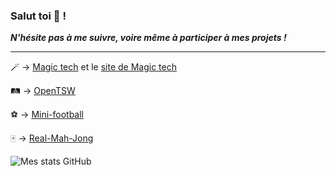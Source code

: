 ### Salut toi 👋 !

***N'hésite pas à me suivre, voire même à participer à mes projets !***

****
🪄 -> [Magic tech](https://github.com/Futuray-pgm/magic-tech) et le [site de Magic tech](https://github.com/Futuray-pgm/magic-tech-website)

🛤️ -> [OpenTSW](https://github.com/OpenTSW/OpenTSW)

⚽ -> [Mini-football](https://futuray-pgm.github.io/Mini-football) 

🀄 -> [Real-Mah-Jong](https://github.com/Futuray-pgm/Real-Mah-Jong)

![Mes stats GitHub](https://github-readme-stats.vercel.app/api?username=Futuray-pgm&show_icons=true&theme=shades-of-purple)

<!--![Top Langs](https://github-readme-stats.vercel.app/api/top-langs/?username=Futuray-pgm&show_icons=true&theme=shades-of-purple)--!>

